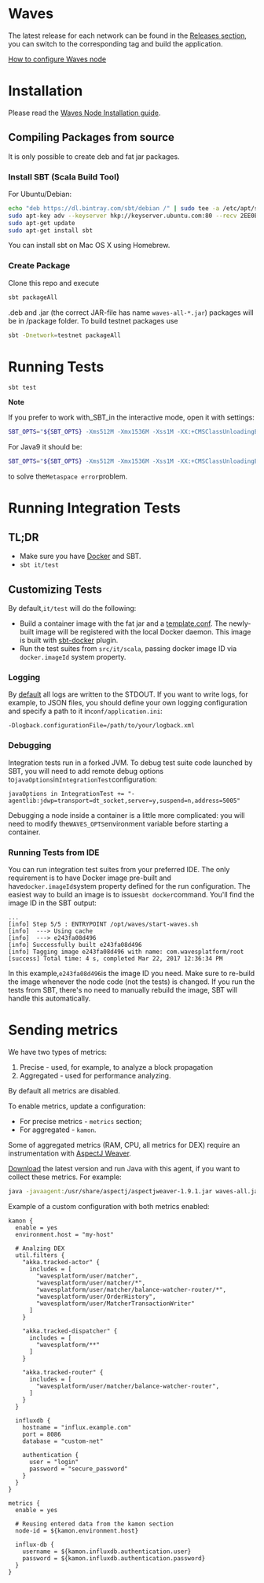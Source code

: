 # Waves

The latest release for each network can be found in the [Releases section](https://github.com/wavesplatform/Waves/releases), you can switch to the corresponding tag and build the application.

[How to configure Waves node](/waves-full-node/how-to-configure-a-node.md)

# Installation

Please read the [Waves Node Installation guide](/waves-full-node/how-to-install-a-node/how-to-install-a-node.md).

## Compiling Packages from source

It is only possible to create deb and fat jar packages.

### Install SBT \(Scala Build Tool\)

For Ubuntu/Debian:

```bash
echo "deb https://dl.bintray.com/sbt/debian /" | sudo tee -a /etc/apt/sources.list.d/sbt.list
sudo apt-key adv --keyserver hkp://keyserver.ubuntu.com:80 --recv 2EE0EA64E40A89B84B2DF73499E82A75642AC823
sudo apt-get update
sudo apt-get install sbt
```

You can install sbt on Mac OS X using Homebrew.

### Create Package

Clone this repo and execute

```bash
sbt packageAll
```

.deb and .jar (the correct JAR-file has name `waves-all-*.jar`) packages will be in /package folder. To build testnet packages use

```bash
sbt -Dnetwork=testnet packageAll
```

# Running Tests

`sbt test`

**Note**

If you prefer to work with\_SBT\_in the interactive mode, open it with settings:

```bash
SBT_OPTS="${SBT_OPTS} -Xms512M -Xmx1536M -Xss1M -XX:+CMSClassUnloadingEnabled" sbt
```

For Java9 it should be:

```bash
SBT_OPTS="${SBT_OPTS} -Xms512M -Xmx1536M -Xss1M -XX:+CMSClassUnloadingEnabled --add-modules=java.xml.bind --add-exports java.base/jdk.internal.ref=ALL-UNNAMED" sbt
```

to solve the`Metaspace error`problem.

# Running Integration Tests

## TL;DR

* Make sure you have [Docker](https://www.docker.com/get-docker) and SBT.
* `sbt it/test`

## Customizing Tests

By default,`it/test` will do the following:

* Build a container image with the fat jar and a [template.conf](https://github.com/wavesplatform/Waves/blob/master/src/it/resources/template.conf). The newly-built image will be registered with the local Docker daemon. This image is built with [sbt-docker](https://github.com/marcuslonnberg/sbt-docker) plugin.
* Run the test suites from `src/it/scala`, passing docker image ID via `docker.imageId` system property.

### Logging

By [default](https://github.com/wavesplatform/Waves/blob/master/src/main/resources/logback.xml) all logs are written to the STDOUT. If you want to write logs, for example, to JSON files, you should define your own logging configuration and specify a path to it in`conf/application.ini`:

```
-Dlogback.configurationFile=/path/to/your/logback.xml
```

### Debugging

Integration tests run in a forked JVM. To debug test suite code launched by SBT, you will need to add remote debug options to`javaOptions`in`IntegrationTest`configuration:

```sbtshell
javaOptions in IntegrationTest += "-agentlib:jdwp=transport=dt_socket,server=y,suspend=n,address=5005"
```

Debugging a node inside a container is a little more complicated: you will need to modify the`WAVES_OPTS`environment variable before starting a container.

### Running Tests from IDE

You can run integration test suites from your preferred IDE. The only requirement is to have Docker image pre-built and have`docker.imageId`system property defined for the run configuration. The easiest way to build an image is to issue`sbt docker`command. You'll find the image ID in the SBT output:

```
...
[info] Step 5/5 : ENTRYPOINT /opt/waves/start-waves.sh
[info]  ---> Using cache
[info]  ---> e243fa08d496
[info] Successfully built e243fa08d496
[info] Tagging image e243fa08d496 with name: com.wavesplatform/root
[success] Total time: 4 s, completed Mar 22, 2017 12:36:34 PM
```

In this example,`e243fa08d496`is the image ID you need. Make sure to re-build the image whenever the node code \(not the tests\) is changed. If you run the tests from SBT, there's no need to manually rebuild the image, SBT will handle this automatically.

# Sending metrics

We have two types of metrics:
1. Precise - used, for example, to analyze a block propagation
2. Aggregated - used for performance analyzing.

By default all metrics are disabled.

To enable metrics, update a configuration:
* For precise metrics - `metrics` section;
* For aggregated - `kamon`.

Some of aggregated metrics (RAM, CPU, all metrics for DEX) require an instrumentation with [AspectJ Weaver](https://www.eclipse.org/aspectj/).

[Download](https://mvnrepository.com/artifact/org.aspectj/aspectjweaver) the latest version and run Java with this agent, 
if you want to collect these metrics.  For example:
```bash
java -javaagent:/usr/share/aspectj/aspectjweaver-1.9.1.jar waves-all.jar custom-net.conf
```

Example of a custom configuration with both metrics enabled:
```hocon
kamon {
  enable = yes
  environment.host = "my-host"

  # Analzing DEX
  util.filters {
    "akka.tracked-actor" {
      includes = [
        "wavesplatform/user/matcher",
        "wavesplatform/user/matcher/*",
        "wavesplatform/user/matcher/balance-watcher-router/*",
        "wavesplatform/user/OrderHistory",
        "wavesplatform/user/MatcherTransactionWriter"
      ]
    }

    "akka.tracked-dispatcher" {
      includes = [
        "wavesplatform/**"
      ]
    }

    "akka.tracked-router" {
      includes = [
        "wavesplatform/user/matcher/balance-watcher-router",
      ]
    }
  }

  influxdb {
    hostname = "influx.example.com"
    port = 8086
    database = "custom-net"

    authentication {
      user = "login"
      password = "secure_password"
    }
  }
}

metrics {
  enable = yes
  
  # Reusing entered data from the kamon section
  node-id = ${kamon.environment.host}

  influx-db {
    username = ${kamon.influxdb.authentication.user}
    password = ${kamon.influxdb.authentication.password}
  }
}
```

